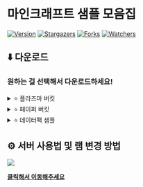# 마인크래프트 샘플 모음집

[![Version](https://img.shields.io/badge/Version-~1.20.2-6047ff?&logo=Webpack&logoColor=ffffff&style=for-the-badge&style=flat-square)](https://github.com/grape82/minecraft-server-bukkit)
[![Stargazers](https://img.shields.io/github/stars/grape82/minecraft-server-bukkit?label=stars&style=for-the-badge&style=flat-square&color=yellow)](https://github.com/grape82/minecraft-server-bukkit/stargazers)
[![Forks](https://img.shields.io/github/forks/grape82/minecraft-server-bukkit?label=forks&style=for-the-badge&style=flat-square&color=green)](https://github.com/grape82/minecraft-server-bukkit/releases/forks)
[![Watchers](https://img.shields.io/github/watchers/grape82/minecraft-server-bukkit?label=watchers&style=for-the-badge&style=flat-square&color=green)](https://github.com/grape82/minecraft-server-bukkit/watchers)

</div>

## ⬇️ 다운로드
### 원하는 걸 선택해서 다운로드하세요!

<details><summary>⭐ 플라즈마 버킷</summary>
  
| Version (버전)                                                | 자바 버전 (Java Version) | 다운로드 (Download) | 
| :---:                                                        | :---:            | :---: |
| 1.20.2 | 17 이상 | 없음 |
| 1.20.1 | 17 이상 |[다운로드](https://github.com/grape82/minecraft-server-bukkit/releases/download/1.19.4-Plazma-Server/1.20.1-Plazma-Server.zip) |
| 1.19.4 | 17 이상 |[다운로드](https://github.com/grape82/minecraft-server-bukkit/releases/download/1.19.4-Plazma-Server/1.19.4-Plazma-Server.zip) |

[**플라즈마 사이트**](https://github.com/PlazmaMC/Plazma)

</details>

<details><summary>⭐ 페이퍼 버킷</summary>
  
| Version (버전)                                                | 자바 버전 (Java Version)| 코어 버전 (Core Version) | 다운로드 (Download) | 
| :---:                                                        | :---:            | :---: |:---: |
| 1.20.2 | 17 이상 | #222 |[다운로드](https://github.com/grape82/minecraft-server-bukkit/releases/download/1.20.2-Paper-Server/1.20.2-Paper-Server.zip) |
| 1.20.1 | 17 이상 | #196 |[다운로드](https://github.com/grape82/minecraft-server-bukkit/releases/download/1.20.1-Paper-Server/1.20.1-Paper-Server.zip) |
| 1.20 | 17 이상 | #17 |[다운로드](https://github.com/grape82/minecraft-server-bukkit/releases/download/1.20-Paper-Server/1.20-Paper-Server.zip) |

[**페이퍼 사이트**](https://papermc.io/downloads/paper)

</details>

<details><summary>⭐ 데이터팩 샘플</summary>

| Version (버전)  | 다운로드 (Download) | 
| :---: | :---: |
| 1.20.2 |[다운로드](https://github.com/grape82/minecraft-server-bukkit/releases/download/1.20.2-Datapack-Sample/1.20.2-Datapack-Sample.zip) |
  
</details>



## ⚙️ 서버 사용법 및 램 변경 방법
[![](https://img.youtube.com/vi/FU5UDJFvyPA/0.jpg)](https://www.youtube.com/watch?v=FU5UDJFvyPA)



[**클릭해서 이동해주세요**](https://github.com/grape82/minecraft-server-bukkit/blob/main/howtouse.md)
